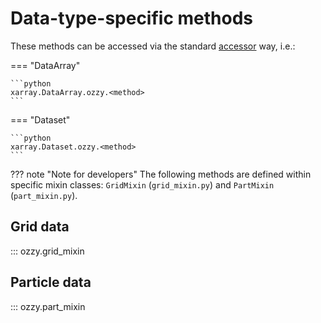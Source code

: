 # Data-type-specific methods

These methods can be accessed via the standard [accessor](index.md) way, i.e.:

=== "DataArray"

    ```python
    xarray.DataArray.ozzy.<method>
    ```

=== "Dataset"

    ```python
    xarray.Dataset.ozzy.<method>
    ```

??? note "Note for developers"
    The following methods are defined within specific mixin classes: `GridMixin` (`grid_mixin.py`) and `PartMixin` (`part_mixin.py`).

## Grid data

::: ozzy.grid_mixin

## Particle data

::: ozzy.part_mixin
